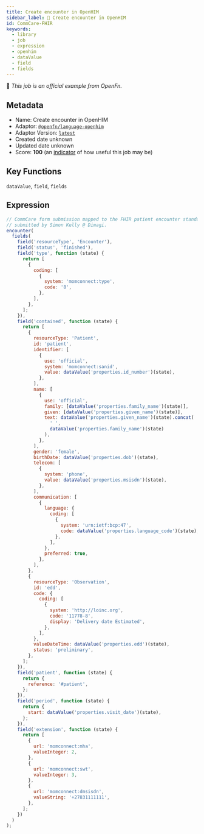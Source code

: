 ```yaml
---
title: Create encounter in OpenHIM
sidebar_label: 📜 Create encounter in OpenHIM
id: CommCare-FHIR
keywords:
  - library
  - job
  - expression
  - openhim
  - dataValue
  - field
  - fields
---
```


📜 <em>This job is an official example from OpenFn.</em>

## Metadata

- Name: Create encounter in OpenHIM
- Adaptor: [`@openfn/language-openhim`](https://www.github.com/openfn/language-openhim)
- Adaptor Version: [`latest`](https://www.github.com/openfn/language-openhim)
- Created date unknown
- Updated date unknown
- Score: <b>100</b> (an [indicator](/adaptors/library/#library-scores) of how useful this job may be)

## Key Functions

`dataValue`, `field`, `fields`

## Expression

```js
// CommCare form submission mapped to the FHIR patient encounter standard,
// submitted by Simon Kelly @ Dimagi.
encounter(
  fields(
    field('resourceType', 'Encounter'),
    field('status', 'finished'),
    field('type', function (state) {
      return [
        {
          coding: [
            {
              system: 'momconnect:type',
              code: '8',
            },
          ],
        },
      ];
    }),
    field('contained', function (state) {
      return [
        {
          resourceType: 'Patient',
          id: 'patient',
          identifier: [
            {
              use: 'official',
              system: 'momconnect:sanid',
              value: dataValue('properties.id_number')(state),
            },
          ],
          name: [
            {
              use: 'official',
              family: [dataValue('properties.family_name')(state)],
              given: [dataValue('properties.given_name')(state)],
              text: dataValue('properties.given_name')(state).concat(
                ' ',
                dataValue('properties.family_name')(state)
              ),
            },
          ],
          gender: 'female',
          birthDate: dataValue('properties.dob')(state),
          telecom: [
            {
              system: 'phone',
              value: dataValue('properties.msisdn')(state),
            },
          ],
          communication: [
            {
              language: {
                coding: [
                  {
                    system: 'urn:ietf:bcp:47',
                    code: dataValue('properties.language_code')(state),
                  },
                ],
              },
              preferred: true,
            },
          ],
        },
        {
          resourceType: 'Observation',
          id: 'edd',
          code: {
            coding: [
              {
                system: 'http://loinc.org',
                code: '11778-8',
                display: 'Delivery date Estimated',
              },
            ],
          },
          valueDateTime: dataValue('properties.edd')(state),
          status: 'preliminary',
        },
      ];
    }),
    field('patient', function (state) {
      return {
        reference: '#patient',
      };
    }),
    field('period', function (state) {
      return {
        start: dataValue('properties.visit_date')(state),
      };
    }),
    field('extension', function (state) {
      return [
        {
          url: 'momconnect:mha',
          valueInteger: 2,
        },
        {
          url: 'momconnect:swt',
          valueInteger: 3,
        },
        {
          url: 'momconnect:dmsisdn',
          valueString: '+27831111111',
        },
      ];
    })
  )
);

```